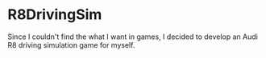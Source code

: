 # R8DrivingSim
Since I couldn't find the what I want in games, I decided to develop an Audi R8 driving simulation game for myself.
